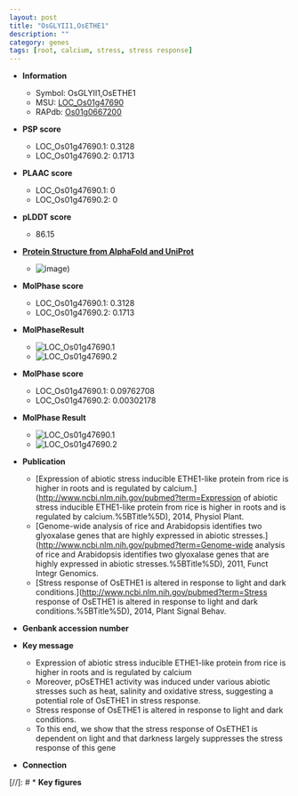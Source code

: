 ```yaml
---
layout: post
title: "OsGLYII1,OsETHE1"
description: ""
category: genes
tags: [root, calcium, stress, stress response]
---
```


* **Information**  
    + Symbol: OsGLYII1,OsETHE1  
    + MSU: [LOC_Os01g47690](http://rice.plantbiology.msu.edu/cgi-bin/ORF_infopage.cgi?orf=LOC_Os01g47690)  
    + RAPdb: [Os01g0667200](http://rapdb.dna.affrc.go.jp/viewer/gbrowse_details/irgsp1?name=Os01g0667200)  

* **PSP score**  
    + LOC_Os01g47690.1: 0.3128 
    + LOC_Os01g47690.2: 0.1713 

* **PLAAC score**  
    + LOC_Os01g47690.1: 0 
    + LOC_Os01g47690.2: 0 

* **pLDDT score**
    + 86.15

* **[Protein Structure from AlphaFold and UniProt](https://www.uniprot.org/uniprotkb/Q5QLQ5/entry#structure)**
    + ![image](https://ricepsp.github.io/images/Q5/AF-Q5QLQ5-F1.png))

* **MolPhase score**
    + LOC_Os01g47690.1: 0.3128
    + LOC_Os01g47690.2: 0.1713

* **MolPhaseResult**
    + ![LOC_Os01g47690.1](https://ricepsp.github.io/pictures/LOC_Os01g/LOC_Os01g47690.1.png)
    + ![LOC_Os01g47690.2](https://ricepsp.github.io/pictures/LOC_Os01g/LOC_Os01g47690.2.png)

* **MolPhase score**
    + LOC_Os01g47690.1: 0.09762708
    + LOC_Os01g47690.2: 0.00302178

* **MolPhase Result**
    + ![LOC_Os01g47690.1](https://304243504.github.io/Pictures/LOC_Os01g/LOC_Os01g47690.1.png)
    + ![LOC_Os01g47690.2](https://304243504.github.io/Pictures/LOC_Os01g/LOC_Os01g47690.2.png)

* **Publication**  
    + [Expression of abiotic stress inducible ETHE1-like protein from rice is higher in roots and is regulated by calcium.](http://www.ncbi.nlm.nih.gov/pubmed?term=Expression of abiotic stress inducible ETHE1-like protein from rice is higher in roots and is regulated by calcium.%5BTitle%5D), 2014, Physiol Plant.
    + [Genome-wide analysis of rice and Arabidopsis identifies two glyoxalase genes that are highly expressed in abiotic stresses.](http://www.ncbi.nlm.nih.gov/pubmed?term=Genome-wide analysis of rice and Arabidopsis identifies two glyoxalase genes that are highly expressed in abiotic stresses.%5BTitle%5D), 2011, Funct Integr Genomics.
    + [Stress response of OsETHE1 is altered in response to light and dark conditions.](http://www.ncbi.nlm.nih.gov/pubmed?term=Stress response of OsETHE1 is altered in response to light and dark conditions.%5BTitle%5D), 2014, Plant Signal Behav.

* **Genbank accession number**  

* **Key message**  
    + Expression of abiotic stress inducible ETHE1-like protein from rice is higher in roots and is regulated by calcium
    + Moreover, pOsETHE1 activity was induced under various abiotic stresses such as heat, salinity and oxidative stress, suggesting a potential role of OsETHE1 in stress response.
    + Stress response of OsETHE1 is altered in response to light and dark conditions.
    + To this end, we show that the stress response of OsETHE1 is dependent on light and that darkness largely suppresses the stress response of this gene

* **Connection**  

[//]: # * **Key figures**  


